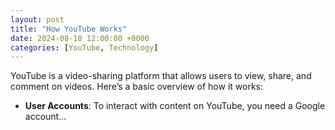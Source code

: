 ```yaml
---
layout: post
title: "How YouTube Works"
date: 2024-08-18 12:00:00 +0000
categories: [YouTube, Technology]
---
```


YouTube is a video-sharing platform that allows users to view, share, and comment on videos. Here’s a basic overview of how it works:

* **User Accounts**: To interact with content on YouTube, you need a Google account...
